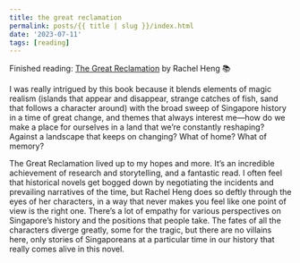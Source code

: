 ```yaml
---
title: the great reclamation
permalink: posts/{{ title | slug }}/index.html
date: '2023-07-11'
tags: [reading]
---
```


Finished reading: [The Great Reclamation](https://micro.blog/books/9781035406326) by Rachel Heng 📚

I was really intrigued by this book because it blends elements of magic realism (islands that appear and disappear, strange catches of fish, sand that follows a character around) with the broad sweep of Singapore history in a time of great change, and themes that always interest me—how do we make a place for ourselves in a land that we’re constantly reshaping? Against a landscape that keeps on changing? What of home? What of memory?

The Great Reclamation lived up to my hopes and more. It’s an incredible achievement of research and storytelling, and a fantastic read. I often feel that historical novels get bogged down by negotiating the incidents and prevailing narratives of the time, but Rachel Heng does so deftly through the eyes of her characters, in a way that never makes you feel like one point of view is the right one. There’s a lot of empathy for various perspectives on Singapore’s history and the positions that people take. The fates of all the characters diverge greatly, some for the tragic, but there are no villains here, only stories of Singaporeans at a particular time in our history that really comes alive in this novel.
